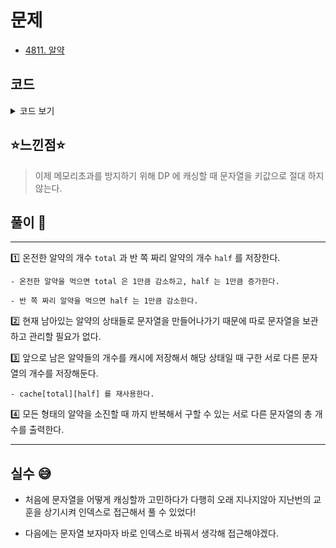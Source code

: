 # 문제
- [4811. 알약](https://www.acmicpc.net/problem/4811)

## 코드

<details><summary> 코드 보기 </summary>

``` java
import java.io.BufferedReader;
import java.io.IOException;
import java.io.InputStreamReader;
import java.util.Arrays;

public class Q4811 {
    static int n;
    static long cache[][];
    public static void main(String[] args) throws IOException {
        BufferedReader br = new BufferedReader(new InputStreamReader(System.in));
        while(true){
            n = Integer.parseInt(br.readLine());
            if(n == 0) break;
            cache = new long[31][31];
            for (int i = 0; i < 31; i++)
                Arrays.fill(cache[i], -1); // max : 31 * 30
            System.out.println(solution(n, 0));
        }

    }

    private static long solution(int total, int half) {
        if(total == 0 && half == 0) return 1;
        if(cache[total][half] != -1) return cache[total][half];
        long ret = 0;
        if(total > 0)
            ret += solution(total - 1, half + 1);
        if(half > 0)
            ret += solution(total, half - 1);
        return cache[total][half] = ret;
    }
}

```

</details>

## ⭐️느낀점⭐️
> 이제 메모리초과를 방지하기 위해 DP 에 캐싱할 때 문자열을 키값으로 절대 하지 않는다. 

## 풀이 📣
<hr/>

1️⃣ 온전한 알약의 개수 `total` 과 반 쪽 짜리 알약의 개수 `half` 를 저장한다.

    - 온전한 알약을 먹으면 total 은 1만큼 감소하고, half 는 1만큼 증가한다. 

    - 반 쪽 짜리 알약을 먹으면 half 는 1만큼 감소한다.

2️⃣ 현재 남아있는 알약의 상태들로 문자열을 만들어나가기 때문에 따로 문자열을 보관하고 관리할 필요가 없다.


3️⃣ 앞으로 남은 알약들의 개수를 캐시에 저장해서 해당 상태일 때 구한 서로 다른 문자열의 개수를 저장해둔다.

    - cache[total][half] 를 재사용한다.


4️⃣ 모든 형태의 알약을 소진할 때 까지 반복해서 구할 수 있는 서로 다른 문자열의 총 개수를 출력한다.


<hr/>

## 실수 😅
- 처음에 문자열을 어떻게 캐싱할까 고민하다가 다행히 오래 지나지않아 지난번의 교훈을 상기시켜 인덱스로 접근해서 풀 수 있었다!

- 다음에는 문자열 보자마자 바로 인덱스로 바꿔서 생각해 접근해야겠다.
